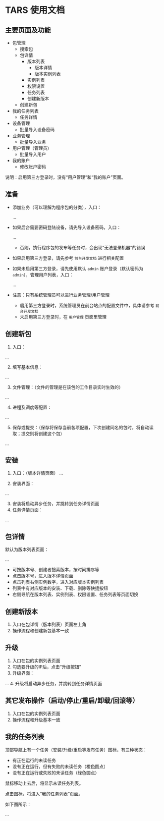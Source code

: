 # TARS 使用文档

## 主要页面及功能

- 包管理
  - 搜索包
  - 包详情
    - 版本列表
      - 版本详情
      - 版本实例列表
    - 实例列表
    - 权限设置
    - 任务列表
    - 创建新版本
  - 创建新包
- 我的任务列表
  - 任务详情
- 设备管理
  - 批量导入设备密码
- 业务管理
  - 批量导入业务
- 用户管理（管理员）
  - 批量导入用户
- 我的账户
  - 修改账户密码

说明：启用第三方登录时，没有“用户管理”和“我的账户”页面。

## 准备

- 添加业务（可以理解为程序包的分类），入口：

  ...

- 如果后台需要密码登陆设备，请先导入设备密码，入口：

  ...

  - 否则，执行程序包的发布等任务时，会出现“无法登录机器”的错误

- 如果启用第三方登录，请先参考 `前台开发文档` 进行相关配置

- 如果未启用第三方登录，请先使用默认 `admin` 账户登录（默认密码为 `admin`），管理用户列表，入口：

  ...

- 注意：只有系统管理员可以进行业务管理/用户管理

  - 启用第三方登录时，系统管理员在前台站点的配置文件中，具体请参考 `前台开发文档`
  - 未启用第三方登录时，在 `用户管理` 页面里管理

## 创建新包

1. 入口：

  ...

2. 填写基本信息：

  ...

3. 文件管理：（文件的管理是在该包的工作目录实时生效的）

  ...

4. 进程及调度等配置：

  ...

5. 保存或提交：（保存将保存当前各项配置，下次创建同名的包时，将自动读取；提交则将创建这个包）

  ...

## 安装

1. 入口：（版本详情页面）
  ...

2. 安装界面：

  ...

3. 安装将启动异步任务，并跳转到任务详情页面
4. 任务详情页面：

  ...

## 包详情

默认为版本列表页面：

...

- 可按版本号、创建者搜索版本，按时间排序等
- 点击版本号，进入版本详情页面
- 点击列表右侧实例数字，进入对应版本实例列表
- 列表中有对应版本的安装、下载、删除等快捷按钮
- 右侧导航在版本列表、实例列表、权限设置、任务列表等页面切换

## 创建新版本

1. 入口在包详情（版本列表）页面左上角
2. 操作流程和创建新包基本一致

## 升级

1. 入口在包的实例列表页面
2. 勾选要升级的IP后，点击“升级按钮”
3. 升级界面：

  ...
4. 升级将启动异步任务，并跳转到任务详情页面

## 其它发布操作（启动/停止/重启/卸载/回滚等）

1. 入口在包的实例列表页面
2. 操作流程和升级基本一致

## 我的任务列表

顶部导航上有一个任务（安装/升级/重启等发布任务）图标，有三种状态：

  - 有正在运行的未读任务
  - 没有正在运行，但有失败的未读任务（橙色圆点）
  - 没有正在运行或失败的未读任务（绿色圆点）

鼠标移动上去后，将显示未读任务列表。

点击图标，将进入“我的任务列表”页面。

如下图所示：

  ...
